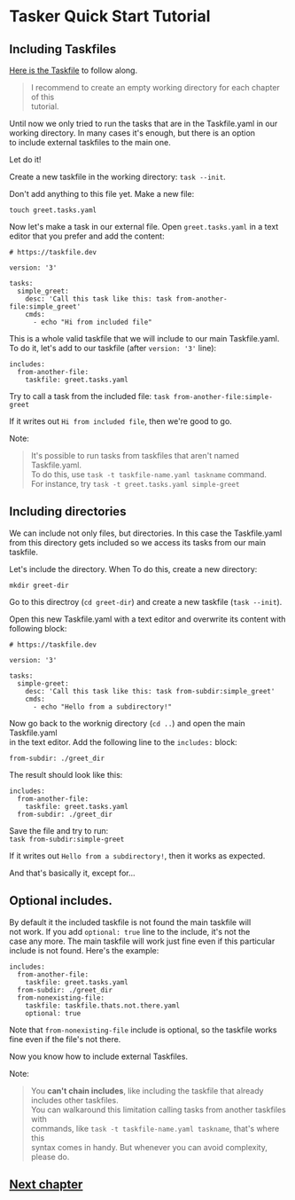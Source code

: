 # Tasker Quick Start Tutorial

## Including Taskfiles

[Here is the Taskfile](Taskfile.yml) to follow along.

> I recommend to create an empty working directory for each chapter of this  
> tutorial.

Until now we only tried to run the tasks that are in the Taskfile.yaml in our  
working directory. In many cases it's enough, but there is an option  
to include external taskfiles to the main one.

Let do it!

Create a new taskfile in the working directory: `task --init`.

Don't add anything to this file yet. Make a new file:

`touch greet.tasks.yaml`

Now let's make a task in our external file. Open `greet.tasks.yaml` in a text  
editor that you prefer and add the content:

```
# https://taskfile.dev

version: '3'

tasks:
  simple_greet:
    desc: 'Call this task like this: task from-another-file:simple_greet'
    cmds:
      - echo "Hi from included file"
```

This is a whole valid taskfile that we will include to our main Taskfile.yaml.  
To do it, let's add to our taskfile (after `version: '3'` line):

```
includes:
  from-another-file:
    taskfile: greet.tasks.yaml
```

Try to call a task from the included file:
`task from-another-file:simple-greet`

If it writes out `Hi from included file`, then we're good to go.

Note:
> It's possible to run tasks from taskfiles that aren't named Taskfile.yaml.  
> To do this, use `task -t taskfile-name.yaml taskname` command.  
> For instance, try `task -t greet.tasks.yaml simple-greet`

## Including directories

We can include not only files, but directories. In this case the Taskfile.yaml  
from this directory gets included so we access its tasks from our main taskfile.

Let's include the directory. When To do this, create a new directory:

`mkdir greet-dir`

Go to this directroy (`cd greet-dir`) and create a new taskfile (`task --init`).

Open this new Taskfile.yaml with a text editor and overwrite its content with  
following block:

```
# https://taskfile.dev

version: '3'

tasks:
  simple-greet:
    desc: 'Call this task like this: task from-subdir:simple_greet'
    cmds:
      - echo "Hello from a subdirectory!"

```

Now go back to the worknig directory (`cd ..`) and open the main Taskfile.yaml  
in the text editor. Add the following line to the `includes:` block:

`from-subdir: ./greet_dir`

The result should look like this:

```
includes:
  from-another-file:
    taskfile: greet.tasks.yaml
  from-subdir: ./greet_dir
```

Save the file and try to run:  
`task from-subdir:simple-greet`

If it writes out `Hello from a subdirectory!`, then it works as expected.

And that's basically it, except for...

## Optional includes.

By default it the included taskfile is not found the main taskfile will  
not work. If you add `optional: true` line to the include, it's not the  
case any more. The main taskfile will work just fine even if this particular  
include is not found. Here's the example:

```
includes:
  from-another-file:
    taskfile: greet.tasks.yaml
  from-subdir: ./greet_dir
  from-nonexisting-file:
    taskfile: taskfile.thats.not.there.yaml
    optional: true
```

Note that `from-nonexisting-file` include is optional, so the taskfile works  
fine even if the file's not there.

Now you know how to include external Taskfiles.

Note:
> You **can't chain includes**, like including the taskfile that already  
> includes other taskfiles.  
> You can walkaround this limitation calling tasks from another taskfiles with  
> commands, like `task -t taskfile-name.yaml taskname`, that's where this  
> syntax comes in handy. But whenever you can avoid complexity, please do.

## [Next chapter](../c04_vars/Taskfile.yaml)
